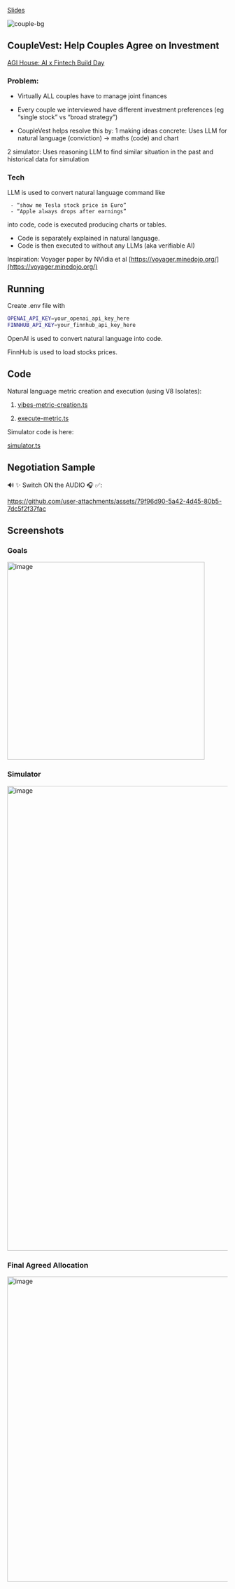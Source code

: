 [Slides](https://docs.google.com/presentation/d/1FqsUKDC_I9WGmk3FYcngcpW-bZZqL0hpEo-0RNdobKA/edit#slide=id.p)

![couple-bg](https://github.com/user-attachments/assets/112a45c0-6429-4621-9946-5374c13eb0d2)

## CoupleVest: Help Couples Agree on Investment

[AGI House: AI x Fintech Build Day](https://app.agihouse.org/events/ai-fintech-20250412)

### Problem:

- Virtually ALL couples have to manage joint finances

- Every couple we interviewed have different investment preferences
  (eg “single stock” vs “broad strategy”)

- CoupleVest helps resolve this by:
  1 making ideas concrete:
  Uses LLM for natural language (conviction) -> maths (code) and chart

2 simulator:
Uses reasoning LLM to find similar situation in the past and historical data for simulation

### Tech

LLM is used to convert natural language command like

     - “show me Tesla stock price in Euro”
     - “Apple always drops after earnings”

into code, code is executed producing charts or tables.

- Code is separately explained in natural language.
- Code is then executed to without any LLMs (aka verifiable AI)

Inspiration: Voyager paper by NVidia et al [https://voyager.minedojo.org/](https://voyager.minedojo.org/)

## Running

Create .env file with

```sh
OPENAI_API_KEY=your_openai_api_key_here
FINNHUB_API_KEY=your_finnhub_api_key_here
```

OpenAI is used to convert natural language into code.

FinnHub is used to load stocks prices.

## Code

Natural language metric creation and execution (using V8 Isolates):

1. [vibes-metric-creation.ts](https://github.com/ljoukov/couple-investments/blob/main/src/pages/api/vibes-metric-creation.ts)

2. [execute-metric.ts](https://github.com/ljoukov/couple-investments/blob/main/src/pages/api/execute-metric.ts)

Simulator code is here:

[simulator.ts](https://github.com/ljoukov/couple-investments/blob/main/src/pages/api/simulator.ts)

## Negotiation Sample

🔊 ✨ Switch ON the AUDIO 🎧 ✅:

https://github.com/user-attachments/assets/79f96d90-5a42-4d45-80b5-7dc5f2f37fac

## Screenshots

### Goals

<img width="451" alt="image" src="https://github.com/user-attachments/assets/62667507-83e3-4ef8-b8ea-ba9eb77a8438" />

### Simulator

<img width="1060" alt="image" src="https://github.com/user-attachments/assets/25432da5-f415-4bf2-af26-f9a2a8931326" />

### Final Agreed Allocation

<img width="696" alt="image" src="https://github.com/user-attachments/assets/2c57145b-7509-4656-a1e8-4110f0dddd2e" />
